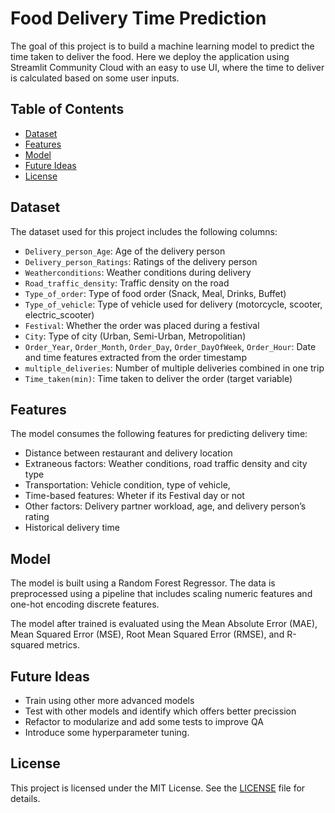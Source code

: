 # Food Delivery Time Prediction

The goal of this project is to build a machine learning model to predict the time taken to deliver the food. Here we deploy the application using Streamlit Community Cloud with an easy to use UI, where the time to deliver is calculated based on some user inputs.

## Table of Contents

- [Dataset](#dataset)
- [Features](#features)
- [Model](#model)
- [Future Ideas](#future-ideas)
- [License](#license)

## Dataset

The dataset used for this project includes the following columns:

- `Delivery_person_Age`: Age of the delivery person
- `Delivery_person_Ratings`: Ratings of the delivery person
- `Weatherconditions`: Weather conditions during delivery
- `Road_traffic_density`: Traffic density on the road
- `Type_of_order`: Type of food order (Snack, Meal, Drinks, Buffet)
- `Type_of_vehicle`: Type of vehicle used for delivery (motorcycle, scooter, electric_scooter)
- `Festival`: Whether the order was placed during a festival
- `City`: Type of city (Urban, Semi-Urban, Metropolitian)
- `Order_Year`, `Order_Month`, `Order_Day`, `Order_DayOfWeek`, `Order_Hour`: Date and time features extracted from the order timestamp
- `multiple_deliveries`: Number of multiple deliveries combined in one trip
- `Time_taken(min)`: Time taken to deliver the order (target variable)

## Features

The model consumes the following features for predicting delivery time:

- Distance between restaurant and delivery location
- Extraneous factors: Weather conditions, road traffic density and city type
- Transportation: Vehicle condition, type of vehicle,
- Time-based features: Wheter if its Festival day or not
- Other factors: Delivery partner workload, age, and delivery person’s rating
- Historical delivery time

## Model

The model is built using a Random Forest Regressor. The data is preprocessed using a pipeline that includes scaling numeric features and one-hot encoding discrete features. 

The model after trained is evaluated using the Mean Absolute Error (MAE), Mean Squared Error (MSE), Root Mean Squared Error (RMSE), and R-squared metrics.

## Future Ideas

- Train using other more advanced models
- Test with other models and identify which offers better precission
- Refactor to modularize and add some tests to improve QA
- Introduce some hyperparameter tuning.

## License

This project is licensed under the MIT License. See the [LICENSE](LICENSE) file for details.